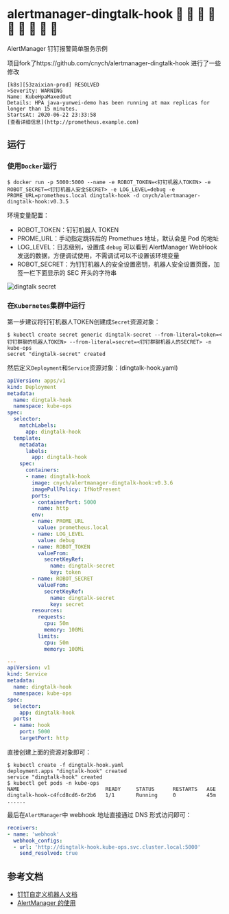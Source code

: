 # alertmanager-dingtalk-hook :lemon: :tangerine: :cherries: :cake: :grapes: :watermelon: :strawberry: :corn: :peach:
AlertManager 钉钉报警简单服务示例

项目fork了https://github.com/cnych/alertmanager-dingtalk-hook 进行了一些修改




```
[k8s][53zaixian-prod] RESOLVED                         
>Severity: WARNING                         
Name: KubeHpaMaxedOut                         
Details: HPA java-yunwei-demo has been running at max replicas for longer than 15 minutes.                         
StartsAt: 2020-06-22 23:33:58                         
[查看详细信息](http://prometheus.example.com)
```


## 运行
### 使用`Docker`运行
```shell
$ docker run -p 5000:5000 --name -e ROBOT_TOKEN=<钉钉机器人TOKEN> -e ROBOT_SECRET=<钉钉机器人安全SECRET> -e LOG_LEVEL=debug -e PROME_URL=prometheus.local dingtalk-hook -d cnych/alertmanager-dingtalk-hook:v0.3.5
```

环境变量配置：

* ROBOT_TOKEN：钉钉机器人 TOKEN
* PROME_URL：手动指定跳转后的 Promethues 地址，默认会是 Pod 的地址
* LOG_LEVEL：日志级别，设置成 `debug` 可以看到 AlertManager WebHook 发送的数据，方便调试使用，不需调试可以不设置该环境变量
* ROBOT_SECRET：为钉钉机器人的安全设置密钥，机器人安全设置页面，加签一栏下面显示的 SEC 开头的字符串

![dingtalk secret](https://dingtalkdoc.oss-cn-beijing.aliyuncs.com/images/0.0.184/1572261283991-f8e35f4d-6997-4a02-9704-843ee8f97464.png)


### 在`Kubernetes`集群中运行
第一步建议将钉钉机器人TOKEN创建成`Secret`资源对象：
```shell
$ kubectl create secret generic dingtalk-secret --from-literal=token=<钉钉群聊的机器人TOKEN> --from-literal=secret=<钉钉群聊机器人的SECRET> -n kube-ops
secret "dingtalk-secret" created
```

然后定义`Deployment`和`Service`资源对象：(dingtalk-hook.yaml)
```yaml
apiVersion: apps/v1
kind: Deployment
metadata:
  name: dingtalk-hook
  namespace: kube-ops
spec:
  selector:
    matchLabels:
      app: dingtalk-hook
  template:
    metadata:
      labels:
        app: dingtalk-hook
    spec:
      containers:
      - name: dingtalk-hook
        image: cnych/alertmanager-dingtalk-hook:v0.3.6
        imagePullPolicy: IfNotPresent
        ports:
        - containerPort: 5000
          name: http
        env:
        - name: PROME_URL
          value: prometheus.local
        - name: LOG_LEVEL
          value: debug
        - name: ROBOT_TOKEN
          valueFrom:
            secretKeyRef:
              name: dingtalk-secret
              key: token
        - name: ROBOT_SECRET
          valueFrom:
            secretKeyRef:
              name: dingtalk-secret
              key: secret
        resources:
          requests:
            cpu: 50m
            memory: 100Mi
          limits:
            cpu: 50m
            memory: 100Mi

---
apiVersion: v1
kind: Service
metadata:
  name: dingtalk-hook
  namespace: kube-ops
spec:
  selector:
    app: dingtalk-hook
  ports:
  - name: hook
    port: 5000
    targetPort: http
```

直接创建上面的资源对象即可：
```shell
$ kubectl create -f dingtalk-hook.yaml
deployment.apps "dingtalk-hook" created
service "dingtalk-hook" created
$ kubectl get pods -n kube-ops
NAME                            READY     STATUS      RESTARTS   AGE
dingtalk-hook-c4fcd8cd6-6r2b6   1/1       Running     0          45m
......
```

最后在`AlertManager`中 webhook 地址直接通过 DNS 形式访问即可：
```yaml
receivers:
- name: 'webhook'
  webhook_configs:
  - url: 'http://dingtalk-hook.kube-ops.svc.cluster.local:5000'
    send_resolved: true
```

## 参考文档
* [钉钉自定义机器人文档](https://open-doc.dingtalk.com/microapp/serverapi2/qf2nxq)
* [AlertManager 的使用](https://www.qikqiak.com/k8s-book/docs/57.AlertManager%E7%9A%84%E4%BD%BF%E7%94%A8.html)

